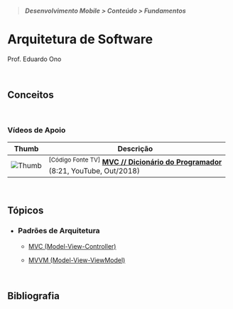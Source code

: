 > <h5>Desenvolvimento Mobile > Conteúdo > Fundamentos</h5>

# Arquitetura de Software

Prof. Eduardo Ono

<br>

## Conceitos

>

<br>

### Vídeos de Apoio

| Thumb | Descrição |
| :-: | --- |
| ![Thumb](https://img.youtube.com/vi/jyTNhT67ZyY/default.jpg) | <sup>[Código Fonte TV]</sup> [__MVC // Dicionário do Programador__](https://www.youtube.com/watch?v=jyTNhT67ZyY) <br> (8:21, YouTube, Out/2018)

<br>

## Tópicos

* ### Padrões de Arquitetura

  * [MVC (Model-View-Controller)](./mvc)

  * [MVVM (Model-View-ViewModel)](./mvvm)

<br>

## Bibliografia

<br>
